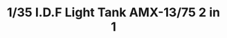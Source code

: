 ---
layout: product
title: "1/35 I.D.F Light Tank AMX-13/75 2 in 1"
price: "5000" 
desc: "Maketa"
img_path: "/assets/img/TAKO2036.jpg"
brand: "N/A"
available: false
special_offer: false
new: false
soon: false
cat: "010000"
subcat: "010200"
subsubcat: "0N/A"
sifra: "TAKO2036"
popular: true
---